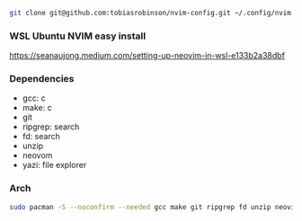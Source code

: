 ```bash
git clone git@github.com:tobiasrobinson/nvim-config.git ~/.config/nvim && nvim
```

### WSL Ubuntu NVIM easy install

https://seanaujong.medium.com/setting-up-neovim-in-wsl-e133b2a38dbf

### Dependencies

- gcc: c
- make: c
- git
- ripgrep: search
- fd: search
- unzip
- neovom
- yazi: file explorer

### Arch

```bash
sudo pacman -S --noconfirm --needed gcc make git ripgrep fd unzip neovim yazi
```
